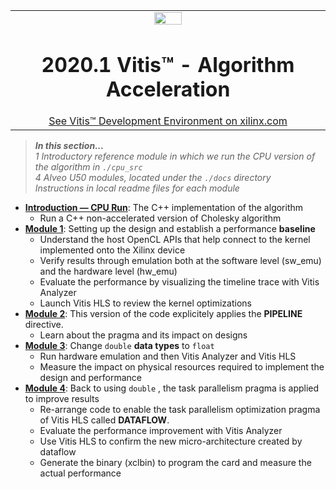 <table width="100%">
 <tr width="100%">
    <td align="center"><img src="https://www.xilinx.com/content/dam/xilinx/imgs/press/media-kits/corporate/xilinx-logo.png" width="30%"/><h1>2020.1 Vitis™ - Algorithm Acceleration</h1>
    <a href="https://www.xilinx.com/products/design-tools/vitis.html">See Vitis™ Development Environment on xilinx.com</a>
    </td>
 </tr>
</table>

> **_In this section..._**  
_1 Introductory reference module in which we run the CPU version of the algorithm in <code>./cpu_src</code>_  
_4 Alveo U50 modules, located under the <code>./docs</code> directory_  
_Instructions in local readme files for each module_

* [**Introduction — CPU Run**](../docs/cpu_src): The C++ implementation of the algorithm
  + Run a C++ non-accelerated version of Cholesky algorithm
* [**Module 1**](../docs/module1_baseline): Setting up the design and establish a performance **baseline**
  + Understand the host OpenCL APIs that help connect to the kernel implemented onto the Xilinx device
  + Verify results through emulation both at the software level (sw_emu) and the hardware level (hw_emu)
  + Evaluate the performance by visualizing the timeline trace with Vitis Analyzer
  + Launch Vitis HLS to review the kernel optimizations
* [**Module 2**](../docs/module2_pipeline): This version of the code explicitely applies the **PIPELINE** directive.
  + Learn about the pragma and its impact on designs
* [**Module 3**](../docs/module3_datatype): Change <code>double</code> **data types** to <code>float</code>
  + Run hardware emulation and then Vitis Analyzer and Vitis HLS
  + Measure the impact on physical resources required to implement the design and performance 
* [**Module 4**](../docs/module4_dataflow): Back to using <code>double</code> , the task parallelism pragma is applied to improve results
  + Re-arrange code to enable the task parallelism optimization pragma of Vitis HLS called **DATAFLOW**.
  + Evaluate the performance improvement with Vitis Analyzer
  + Use Vitis HLS to confirm the new micro-architecture created by dataflow
  + Generate the binary (xclbin) to program the card and measure the actual performance
